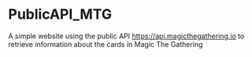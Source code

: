 # PublicAPI_MTG
A simple website using the public API https://api.magicthegathering.io to retrieve information about the cards in Magic The Gathering
